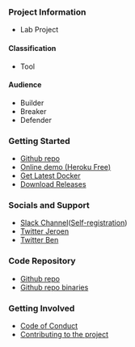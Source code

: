 ### Project Information

* <i class="fas fa-flask" style="color:#53AAE5;"></i> Lab Project

#### Classification

* <i class="fas fa-tools" style="color:#233e81;"></i> Tool

#### Audience

* <i class="fas fa-toolbox" style="color:#233e81;"></i> Builder
* <i class="fas fa-hammer" style="color:#233e81;"></i> Breaker
* <i class="fas fa-shield-alt" style="color:#233e81;"></i> Defender

### Getting Started

* [Github repo](https://github.com/commjoen/wrongsecrets "Github Repository")
* [Online demo (Heroku Free)](https://wrongsecrets.herokuapp.com/ "Online demo on a free Heroku Dyno")
* [Get Latest Docker](https://hub.docker.com/r/jeroenwillemsen/wrongsecrets "WrongSecrets docker container")
* [Download Releases](https://github.com/commjoen/wrongsecrets/releases "WrongSecrets releases")

### Socials and Support

* [Slack Channel](https://owasp.slack.com/messages/project-wrongsecrets "OWASP Slack")([Self-registration](https://owasp.org/slack/invite "Get yourself invited to OWASP Slack"))
* [Twitter Jeroen](https://twitter.com/commjoenie "Twitter Jeroen Willemsen")
* [Twitter Ben](https://twitter.com/BJFdeHaan "Twitter Ben de Haan")

### Code Repository

* [Github repo](https://github.com/commjoen/wrongsecrets "Github Repository")
* [Github repo binaries](https://github.com/commjoen/wrongsecrets-binaries "Github Repository for the binary challenges")

### Getting Involved

* [Code of Conduct](https://github.com/commjoen/wrongsecrets/blob/master/CODE_OF_CONDUCT.md)
* [Contributing to the project](https://github.com/commjoen/wrongsecrets/blob/master/CONTRIBUTING.md)
